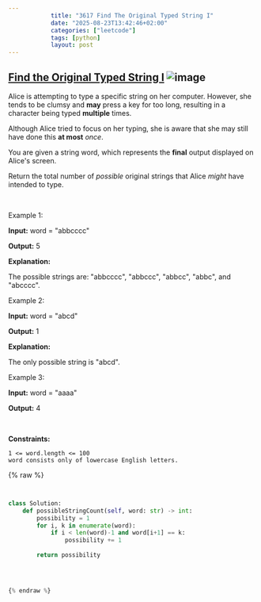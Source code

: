 ```yaml
---
            title: "3617 Find The Original Typed String I"
            date: "2025-08-23T13:42:46+02:00"
            categories: ["leetcode"]
            tags: [python]
            layout: post
---
```

            
## [Find the Original Typed String I](https://leetcode.com/problems/find-the-original-typed-string-i) ![image](https://img.shields.io/badge/Difficulty-Easy-brightgreen)

Alice is attempting to type a specific string on her computer. However, she tends to be clumsy and **may** press a key for too long, resulting in a character being typed **multiple** times.

Although Alice tried to focus on her typing, she is aware that she may still have done this **at most** *once*.

You are given a string word, which represents the **final** output displayed on Alice's screen.

Return the total number of *possible* original strings that Alice *might* have intended to type.

 

Example 1:

**Input:** word = "abbcccc"

**Output:** 5

**Explanation:**

The possible strings are: "abbcccc", "abbccc", "abbcc", "abbc", and "abcccc".

Example 2:

**Input:** word = "abcd"

**Output:** 1

**Explanation:**

The only possible string is "abcd".

Example 3:

**Input:** word = "aaaa"

**Output:** 4

 

**Constraints:**

	1 <= word.length <= 100
	word consists only of lowercase English letters.

{% raw %}


```python


class Solution:
    def possibleStringCount(self, word: str) -> int:
        possibility = 1
        for i, k in enumerate(word):
            if i < len(word)-1 and word[i+1] == k:
                possibility += 1
        
        return possibility

        


{% endraw %}
```
